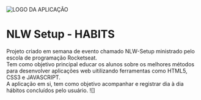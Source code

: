 ![LOGO DA APLICAÇÃO](https://drive.google.com/drive/u/1/folders/1D2ILoil3rVWSdDvT-35t8XYXC57iBuLc)
# NLW Setup - HABITS
<link rel="icon" href="./assets/logo.svg">
Projeto criado em semana de evento chamado NLW-Setup ministrado pelo escola de programação Rocketseat.<br>
Tem como objetivo principal educar os alunos sobre os melhores métodos para desenvolver aplicações web uitilizando ferramentas como
HTML5, CSS3 e JAVASCRIPT.<br>
A aplicação em si, tem como objetivo acompanhar e registrar dia à dia hábitos concluídos pelo usuário.
![]